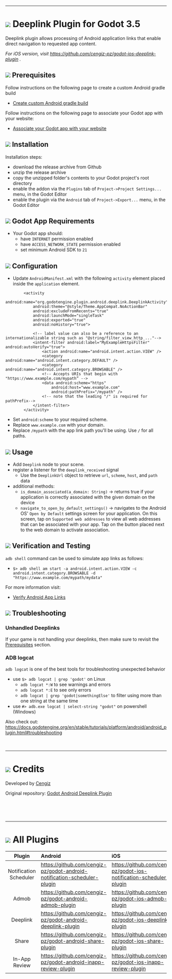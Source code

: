 
---
# ![](deeplink/addon_template/icon.png?raw=true) Deeplink Plugin for Godot 3.5

Deeplink plugin allows processing of Android application links that enable direct navigation to requested app content.

_For iOS version, visit https://github.com/cengiz-pz/godot-ios-deeplink-plugin ._

## ![](deeplink/addon_template/icon.png?raw=true) Prerequisites
Follow instructions on the following page to create a custom Android gradle build
- [Create custom Android gradle build](https://docs.godotengine.org/en/stable/tutorials/export/android_gradle_build.html)

Follow instructions on the following page to associate your Godot app with your website:
- [Associate your Godot app with your website](https://developer.android.com/studio/write/app-link-indexing#associatesite)

## ![](deeplink/addon_template/icon.png?raw=true) Installation
Installation steps:
- download the release archive from Github
- unzip the release archive
- copy the unzipped folder's contents to your Godot project's root directory
- enable the addon via the `Plugins` tab of `Project->Project Settings...` menu, in the Godot Editor
- enable the plugin via the `Android` tab of `Project->Export...` menu, in the Godot Editor

## ![](deeplink/addon_template/icon.png?raw=true) Godot App Requirements
- Your Godot app should:
  - have `INTERNET` permission enabled
  - have `ACCESS_NETWORK_STATE` permission enabled
  - set minimum Android SDK to `21`

## ![](deeplink/addon_template/icon.png?raw=true) Configuration
- Update `AndroidManifest.xml` with the following `activity` element placed inside the `application` element.

```
		<activity
			android:name="org.godotengine.plugin.android.deeplink.DeeplinkActivity"
			android:theme="@style/Theme.AppCompat.NoActionBar"
			android:excludeFromRecents="true"
			android:launchMode="singleTask"
			android:exported="true"
			android:noHistory="true">

			<!-- label value can also be a reference to an internationalizable string such as "@string/filter_view_http_..."-->
			<intent-filter android:label="MyExampleHttpsFilter" android:autoVerify="true">
				<action android:name="android.intent.action.VIEW" />
				<category android:name="android.intent.category.DEFAULT" />
				<category android:name="android.intent.category.BROWSABLE" />
				<!-- Accepts URIs that begin with "https://www.example.com/mypath” -->
				<data android:scheme="https"
					android:host="www.example.com"
					android:pathPrefix="/mypath" />
				<!-- note that the leading "/" is required for pathPrefix-->
			</intent-filter>
		</activity>
```

- Set `android:scheme` to your required scheme.
- Replace `www.example.com` with your domain.
- Replace `/mypath` with the app link path you'll be using. Use `/` for all paths.

## ![](deeplink/addon_template/icon.png?raw=true) Usage
- Add `Deeplink` node to your scene.
- register a listener for the `deeplink_received` signal
	- Use the `DeeplinkUrl` object to retrieve `url`, `scheme`, `host`, and `path` data
- additional methods:
	- `is_domain_associated(a_domain: String)` -> returns true if your application is correctly associated with the given domain on the device
	- `navigate_to_open_by_default_settings()` -> navigates to the Android OS' `Open by Default` settings screen for your application. On this screen, tap on `Supported web addresses` to view all web addresses that can be associated with your app. Tap on the button placed next to the web domain to activate association.

## ![](deeplink/addon_template/icon.png?raw=true) Verification and Testing
`adb shell` command can be used to simulate app links as follows:
- `$> adb shell am start -a android.intent.action.VIEW -c android.intent.category.BROWSABLE -d "https://www.example.com/mypath/mydata"`

For more information visit:
  - [Verify Android App Links](https://developer.android.com/training/app-links/verify-android-applinks)

## ![](deeplink/addon_template/icon.png?raw=true) Troubleshooting

### Unhandled Deeplinks
If your game is not handling your deeplinks, then make sure to revisit the [Prerequisites](#prerequisites) section.

### ADB logcat
`adb logcat` is one of the best tools for troubleshooting unexpected behavior
- use `$> adb logcat | grep 'godot'` on Linux
	- `adb logcat *:W` to see warnings and errors
	- `adb logcat *:E` to see only errors
	- `adb logcat | grep 'godot|somethingElse'` to filter using more than one string at the same time
- use `#> adb.exe logcat | select-string "godot"` on powershell (Windows)

Also check out:
https://docs.godotengine.org/en/stable/tutorials/platform/android/android_plugin.html#troubleshooting
<br/><br/><br/>

---
# ![](deeplink/addon_template/icon.png?raw=true) Credits
Developed by [Cengiz](https://github.com/cengiz-pz)

Original repository: [Godot Android Deeplink Plugin](https://github.com/cengiz-pz/godot-android-deeplink-plugin)

<br/><br/><br/>

---
# ![](deeplink/addon_template/icon.png?raw=true) All Plugins

| Plugin | Android | iOS |
| :---: | :--- | :--- |
| Notification Scheduler | https://github.com/cengiz-pz/godot-android-notification-scheduler-plugin | https://github.com/cengiz-pz/godot-ios-notification-scheduler-plugin |
| Admob | https://github.com/cengiz-pz/godot-android-admob-plugin | https://github.com/cengiz-pz/godot-ios-admob-plugin |
| Deeplink | https://github.com/cengiz-pz/godot-android-deeplink-plugin | https://github.com/cengiz-pz/godot-ios-deeplink-plugin |
| Share | https://github.com/cengiz-pz/godot-android-share-plugin | https://github.com/cengiz-pz/godot-ios-share-plugin |
| In-App Review | https://github.com/cengiz-pz/godot-android-inapp-review-plugin | https://github.com/cengiz-pz/godot-ios-inapp-review-plugin |
